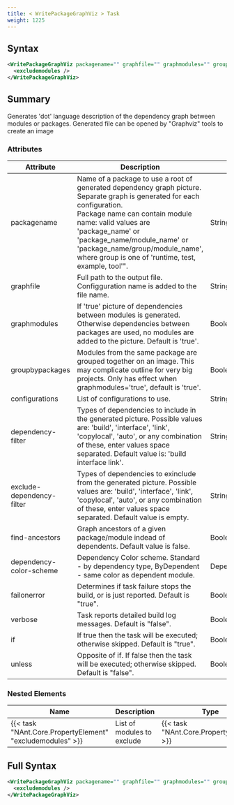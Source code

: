 ```yaml
---
title: < WritePackageGraphViz > Task
weight: 1225
---
```

## Syntax
```xml
<WritePackageGraphViz packagename="" graphfile="" graphmodules="" groupbypackages="" configurations="" dependency-filter="" exclude-dependency-filter="" find-ancestors="" dependency-color-scheme="" failonerror="" verbose="" if="" unless="">
  <excludemodules />
</WritePackageGraphViz>
```
## Summary ##
Generates &#39;dot&#39; language description of the dependency graph between modules or packages. Generated file can be opened by &quot;Graphviz&quot; tools to create an image


### Attributes
| Attribute | Description | Type | Required |
| --------- | ----------- | ---- | -------- |
| packagename | Name of a package to use a root of generated dependency graph picture. Separate graph is generated for each configuration.<br>Package name can contain module name: valid values are &#39;package_name&#39; or &#39;package_name/module_name&#39; or &#39;package_name/group/module_name&#39;, where group is one of &#39;runtime, test, example, tool&#39;&quot;. | String | True |
| graphfile | Full path to the output file. Configguration name is added to the file name. | String | True |
| graphmodules | If &#39;true&#39; picture of dependencies between modules is generated. Otherwise dependencies between packages are used, no modules are added to the picture. Default is &#39;true&#39;. | Boolean | False |
| groupbypackages | Modules from the same package are grouped together on an image. This may complicate outline for very big projects. Only has effect when graphmodules=&#39;true&#39;, default is &#39;true&#39;. | Boolean | False |
| configurations | List of configurations to use. | String | False |
| dependency-filter | Types of dependencies to include in the generated picture. Possible values are: &#39;build&#39;, &#39;interface&#39;, &#39;link&#39;, &#39;copylocal&#39;, &#39;auto&#39;, or any combination of these, enter values space separated. Default value is: &#39;build interface link&#39;. | String | False |
| exclude-dependency-filter | Types of dependencies to exinclude from the generated picture. Possible values are: &#39;build&#39;, &#39;interface&#39;, &#39;link&#39;, &#39;copylocal&#39;, &#39;auto&#39;, or any combination of these, enter values space separated. Default value is empty. | String | False |
| find-ancestors | Graph ancestors of a given package/module indead of dependents. Default value is false. | Boolean | False |
| dependency-color-scheme | Dependency Color scheme. Standard - by dependency type, ByDependent - same color as dependent module. | DependencyColorSchemes | False |
| failonerror | Determines if task failure stops the build, or is just reported. Default is &quot;true&quot;. | Boolean | False |
| verbose | Task reports detailed build log messages.  Default is &quot;false&quot;. | Boolean | False |
| if | If true then the task will be executed; otherwise skipped. Default is &quot;true&quot;. | Boolean | False |
| unless | Opposite of if.  If false then the task will be executed; otherwise skipped. Default is &quot;false&quot;. | Boolean | False |

### Nested Elements
| Name | Description | Type | Required |
| ---- | ----------- | ---- | -------- |
| {{< task "NAnt.Core.PropertyElement" "excludemodules" >}}| List of modules to exclude | {{< task "NAnt.Core.PropertyElement" >}} | False |

## Full Syntax
```xml
<WritePackageGraphViz packagename="" graphfile="" graphmodules="" groupbypackages="" configurations="" dependency-filter="" exclude-dependency-filter="" find-ancestors="" dependency-color-scheme="" failonerror="" verbose="" if="" unless="">
  <excludemodules />
</WritePackageGraphViz>
```

